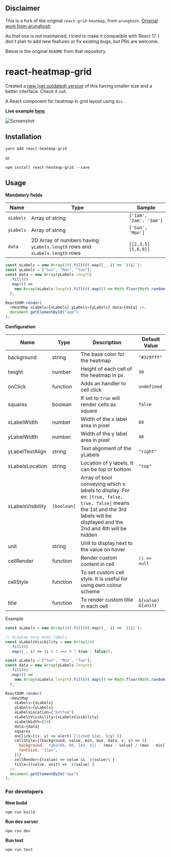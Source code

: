 ## Disclaimer

This is a fork of the original `react-grid-heatmap`, from `arunghosh`. [Original work from arunghosh](https://github.com/arunghosh/react-heatmap-grid)

As that one is not maintained, I tried to make it compatible with React 17. I don't plan to add new features or fix existing bugs, but PRs are welcome.

Below is the original `README` from that repository.

# react-heatmap-grid

Created a [new (yet outdated) version](https://github.com/arunghosh/react-grid-heatmap) of this having smaller size and a better interface. Check it out.

A React component for heatmap in grid layout using `div`.

**Live example [here](https://codesandbox.io/s/r4rvwkl3yn)**.

![Screenshot](https://github.com/arunghosh/react-heatmap-grid/raw/master/docs/heatmap.png)

## Installation

```
yarn add react-heatmap-grid
```

or

```
npm install react-heatmap-grid --save
```

## Usage

**Mandatory fields**

| Name      | Type                                                                       | Sample                  |
| --------- | -------------------------------------------------------------------------- | ----------------------- |
| `xLabels` | Array of string                                                            | `['1am', '2am', '3am']` |
| `yLabels` | Array of string                                                            | `['Sun', 'Mon']`        |
| `data`    | 2D Array of numbers having `yLabels.length` rows and `xLabels.length` rows | `[[2,3,5][5,6,9]]`      |

```javascript
const xLabels = new Array(24).fill(0).map((_, i) => `${i}`);
const yLabels = ["Sun", "Mon", "Tue"];
const data = new Array(yLabels.length)
  .fill(0)
  .map(() =>
    new Array(xLabels.length).fill(0).map(() => Math.floor(Math.random() * 100))
  );

ReactDOM.render(
  <HeatMap xLabels={xLabels} yLabels={yLabels} data={data} />,
  document.getElementById("app")
);
```

**Configuration**

| Name              | Type        | Description                                                                                                                                                                   | Default Value      |
| ----------------- | ----------- | ----------------------------------------------------------------------------------------------------------------------------------------------------------------------------- | ------------------ |
| background        | string      | The base color for the heatmap                                                                                                                                                | `"#329fff"`        |
| height            | number      | Height of each cell of the heatmap in px                                                                                                                                      | `30`               |
| onClick           | function    | Adds an handler to cell click                                                                                                                                                 | `undefined`        |
| squares           | boolean     | If set to `true` will render cells as square                                                                                                                                  | `false`            |
| xLabelWidth       | number      | Width of the x label area in pixel                                                                                                                                            | `60`               |
| yLabelWidth       | number      | Width of the y label area in pixel                                                                                                                                            | `40`               |
| yLabelTextAlign   | string      | Text alignment of the yLabels                                                                                                                                                 | `"right"`          |
| xLabelsLocation   | string      | Location of y labels. It can be top or bottom                                                                                                                                 | `"top"`            |
| xLabelsVisibility | `[boolean]` | Array of bool conveying which x labels to display. For ex: `[true, false, true, false]` means the 1st and the 3rd labels will be displayed and the 2nd and 4th will be hidden |                    |
| unit              | string      | Unit to display next to the value on hover                                                                                                                                    |                    |
| cellRender        | function    | Render custom content in cell                                                                                                                                                 | `() => null`       |
| cellStyle         | function    | To set custom cell style. It is useful for using own colour scheme                                                                                                            |                    |
| title             | function    | To render custom title in each cell                                                                                                                                           | `${value} ${unit}` |

Example

```javascript
const xLabels = new Array(24).fill(0).map((_, i) => `${i}`);

// Display only even labels
const xLabelsVisibility = new Array(24)
  .fill(0)
  .map((_, i) => (i % 2 === 0 ? true : false));

const yLabels = ["Sun", "Mon", "Tue"];
const data = new Array(yLabels.length)
  .fill(0)
  .map(() =>
    new Array(xLabels.length).fill(0).map(() => Math.floor(Math.random() * 100))
  );

ReactDOM.render(
  <HeatMap
    xLabels={xLabels}
    yLabels={yLabels}
    xLabelsLocation={"bottom"}
    xLabelsVisibility={xLabelsVisibility}
    xLabelWidth={50}
    data={data}
    squares
    onClick={(x, y) => alert(`Clicked ${x}, ${y}`)}
    cellStyle={(background, value, min, max, data, x, y) => ({
      background: `rgba(66, 86, 244, ${1 - (max - value) / (max - min)})`,
      fontSize: "11px",
    })}
    cellRender={(value) => value && `${value}%`}
    title={(value, unit) => `${value}`}
  />,
  document.getElementById("app")
);
```

### For developers

**New build**

```
npm run build
```

**Run dev server**

```
npm run dev
```

**Run test**

```
npm run test
```
